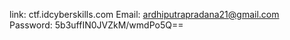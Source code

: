 link: ctf.idcyberskills.com
Email: ardhiputrapradana21@gmail.com
Password:  5b3uffIN0JVZkM/wmdPo5Q==
